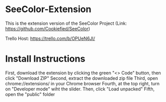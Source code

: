 # SeeColor-Extension
This is the extension version of the SeeColor Project (Link: https://github.com/Cookiefied/SeeColor)

Trello Host: https://trello.com/b/OPUeN6JI/

# Install Instructions
First, download the extension by clicking the green "<> Code" button, then click "Download ZIP"
Second, extract the downloaded zip file
Third, open chrome://extensions/ in your Chrome browser
Fourth, at the top right, turn on "Developer mode" wiht the slider. Then, click "Load unpacked"
Fifth, open the "public" folder
